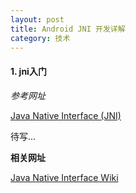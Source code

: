 ```yaml
---
layout: post
title: Android JNI 开发详解
category: 技术
---
```


#### 1. jni入门

*参考网址*

[Java Native Interface (JNI)](https://www3.ntu.edu.sg/home/ehchua/programming/java/JavaNativeInterface.html "Markdown")

待写...

**相关网址**

[Java Native Interface Wiki](https://en.wikipedia.org/wiki/Java_Native_Interface#External_links "Markdown")
